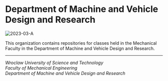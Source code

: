# Department of Machine and Vehicle Design and Research
![2023-03-A](https://github.com/w10k57-research/.github/assets/134852884/8f8e906d-765e-46ed-b693-fa18a10dbeab)

This organization contains repositories for classes held in the Mechanical Faculty in the Department of Machine and Vehicle Design and Research.

---
*Wroclaw University of Science and Technology*  
*Faculty of Mechanical Engineering*  
*Department of Machine and Vehicle Design and Research*  
